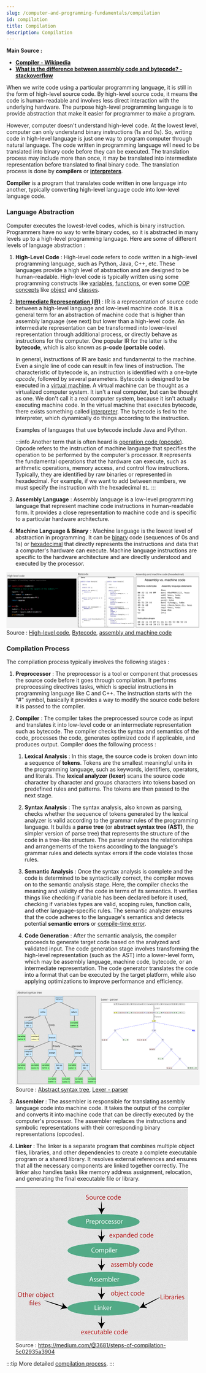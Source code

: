 ```yaml
---
slug: /computer-and-programming-fundamentals/compilation
id: compilation
title: Compilation
description: Compilation
---
```


**Main Source :**

- **[Compiler - Wikipedia](https://en.wikipedia.org/wiki/Compiler)**
- **[What is the difference between assembly code and bytecode? - stackoverflow](https://stackoverflow.com/questions/1782415/what-is-the-difference-between-assembly-code-and-bytecode)**

When we write code using a particular programming language, it is still in the form of high-level source code. By high-level source code, it means the code is human-readable and involves less direct interaction with the underlying hardware. The purpose high-level programming language is to provide abstraction that make it easier for programmer to make a program.

However, computer doesn't understand high-level code. At the lowest level, computer can only understand binary instructions (1s and 0s). So, writing code in high-level language is just one way to program computer through natural language. The code written in programming language will need to be translated into binary code before they can be executed. The translation process may include more than once, it may be translated into intermediate representation before translated to final binary code. The translation process is done by **compilers** or **[interpreters](/computer-and-programming-fundamentals/interpreter)**.

**Compiler** is a program that translates code written in one language into another, typically converting high-level language code into low-level language code.

### Language Abstraction

Computer executes the lowest-level codes, which is binary instruction. Programmers have no way to write binary codes, so it is abstracted in many levels up to a high-level programming language. Here are some of different levels of language abstraction :

1.  **High-Level Code** : High-level code refers to code written in a high-level programming language, such as Python, Java, C++, etc. These languages provide a high level of abstraction and are designed to be human-readable. High-level code is typically written using some programming constructs like [variables](/computer-and-programming-fundamentals/programming-concepts#variables--data-types), [functions](/computer-and-programming-fundamentals/programming-concepts#functions), or even some [OOP concepts](/computer-and-programming-fundamentals/object-oriented-programming) like [object](/computer-and-programming-fundamentals/object-oriented-programming#object) and [classes](/computer-and-programming-fundamentals/object-oriented-programming#class).

2.  **[Intermediate Representation (IR)](/compilers-and-programming-languages/intermediate-representation)** : IR is a representation of source code between a high-level language and low-level machine code. It is a general term for an abstraction of machine code that is higher than assembly language (see next) but lower than a high-level code. An intermediate representation can be transformed into lower-level representation through additional process, or directly behave as instructions for the computer. One popular IR for the latter is the **bytecode**, which is also known as **p-code (portable code)**.

    In general, instructions of IR are basic and fundamental to the machine. Even a single line of code can result in few lines of instruction. The characteristic of bytecode is, an instruction is identified with a one-byte _opcode_, followed by several parameters. Bytecode is designed to be executed in a [virtual machine](/cloud-computing-and-distributed-systems/virtualization). A virtual machine can be thought as a virtualized computer system. It isn't a real computer, but can be thought as one. We don't call it a real computer system, because it isn't actually executing machine code. In the virtual machine that executes bytecode, there exists something called [interpreter](/computer-and-programming-fundamentals/interpreter). The bytecode is fed to the interpreter, which dynamically do things according to the instruction.

    Examples of languages that use bytecode include Java and Python.

    :::info
    Another term that is often heard is [operation code (opcode)](/computer-organization-and-architecture/isa#instructions). Opcode refers to the instruction of machine language that specifies the operation to be performed by the computer's processor. It represents the fundamental operations that the hardware can execute, such as arithmetic operations, memory access, and control flow instructions. Typically, they are identified by raw binaries or represented in hexadecimal. For example, if we want to add between numbers, we must specify the instruction with the hexadecimal `B1`.
    :::

3.  **Assembly Language** : Assembly language is a low-level programming language that represent machine code instructions in human-readable form. It provides a close representation to machine code and is specific to a particular hardware architecture.

4.  **Machine Language & Binary** : Machine language is the lowest level of abstraction in programming. It can be [binary](/computer-and-programming-fundamentals/number-system#binary) code (sequences of 0s and 1s) or [hexadecimal](/computer-and-programming-fundamentals/number-system#hexadecimal) that directly represents the instructions and data that a computer's hardware can execute. Machine language instructions are specific to the hardware architecture and are directly understood and executed by the processor.

![Language abstraction comparison](./language-abstraction.png)  
Source : [High-level code](https://stackify.com/python-tips-10-tricks-for-optimizing-your-code/), [Bytecode](https://www.sciencedirect.com/topics/computer-science/bytecode), [assembly and machine code](https://www.nayuki.io/page/a-fundamental-introduction-to-x86-assembly-programming)

### Compilation Process

The compilation process typically involves the following stages :

1. **Preprocessor** : The preprocessor is a tool or component that processes the source code before it goes through compilation. It performs preprocessing directives tasks, which is special instructions in programming language like C and C++. The instruction starts with the "#" symbol, basically it provides a way to modify the source code before it is passed to the compiler.

2. **Compiler** : The compiler takes the preprocessed source code as input and translates it into low-level code or an intermediate representation such as bytecode. The compiler checks the syntax and semantics of the code, processes the code, generates optimized code if applicable, and produces output. Compiler does the following process :

   1. **Lexical Analysis** : In this stage, the source code is broken down into a sequence of **tokens**. Tokens are the smallest meaningful units in the programming language, such as keywords, identifiers, operators, and literals. The **lexical analyzer (lexer)** scans the source code character by character and groups characters into tokens based on predefined rules and patterns. The tokens are then passed to the next stage.

   2. **Syntax Analysis** : The syntax analysis, also known as parsing, checks whether the sequence of tokens generated by the lexical analyzer is valid according to the grammar rules of the programming language. It builds a **parse tree** (or **abstract syntax tree (AST)**, the simpler version of parse tree) that represents the structure of the code in a tree-like structure. The parser analyzes the relationships and arrangements of the tokens according to the language's grammar rules and detects syntax errors if the code violates those rules.

   3. **Semantic Analysis** : Once the syntax analysis is complete and the code is determined to be syntactically correct, the compiler moves on to the semantic analysis stage. Here, the compiler checks the meaning and validity of the code in terms of its semantics. It verifies things like checking if variable has been declared before it used, checking if variables types are valid, scoping rules, function calls, and other language-specific rules. The semantic analyzer ensures that the code adheres to the language's semantics and detects potential **semantic errors** or [compile-time error](/computer-and-programming-fundamentals/programming-concepts#type-of-error).

   4. **Code Generation** : After the semantic analysis, the compiler proceeds to generate target code based on the analyzed and validated input. The code generation stage involves transforming the high-level representation (such as the AST) into a lower-level form, which may be assembly language, machine code, bytecode, or an intermediate representation. The code generator translates the code into a format that can be executed by the target platform, while also applying optimizations to improve performance and efficiency.

   ![Compiler operation](./compiler-operation.png)  
   Source : [Abstract syntax tree](https://en.wikipedia.org/wiki/Abstract_syntax_tree), [Lexer - parser](https://en.wikipedia.org/wiki/Compiler#/media/File:Xxx_Scanner_and_parser_example_for_C.gif)

3. **Assembler** : The assembler is responsible for translating assembly language code into machine code. It takes the output of the compiler and converts it into machine code that can be directly executed by the computer's processor. The assembler replaces the instructions and symbolic representations with their corresponding binary representations (opcodes).

4. **Linker** : The linker is a separate program that combines multiple object files, libraries, and other dependencies to create a complete executable program or a shared library. It resolves external references and ensures that all the necessary components are linked together correctly. The linker also handles tasks like memory address assignment, relocation, and generating the final executable file or library.

   ![Compilation process](./compilation-process.png)  
   Source : https://medium.com/@3681/steps-of-compilation-5c02935a3904

:::tip
More detailed [compilation process](/compilers-and-programming-languages/cpl-fundamentals#compiler-toolchain).
:::
